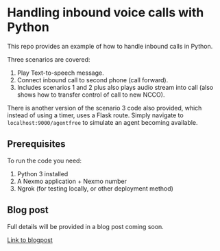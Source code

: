 # Handling inbound voice calls with Python

This repo provides an example of how to handle inbound calls in Python.

Three scenarios are covered:

1. Play Text-to-speech message.
2. Connect inbound call to second phone (call forward).
3. Includes scenarios 1 and 2 plus also plays audio stream into call (also shows how to transfer control of call to new NCCO).

There is another version of the scenario 3 code also provided, which instead of
using a timer, uses a Flask route. Simply navigate to
`localhost:9000/agentfree` to simulate an agent becoming available.

## Prerequisites

To run the code you need:

1. Python 3 installed
2. A Nexmo application + Nexmo number
3. Ngrok (for testing locally, or other deployment method)

## Blog post

Full details will be provided in a blog post coming soon.

[Link to blogpost](TBD)


